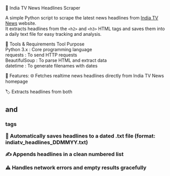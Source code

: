 📰 India TV News Headlines Scraper

A simple Python script to scrape the latest news headlines from [India TV News](https://www.indiatvnews.com/) website.  
It extracts headlines from the `<h2>` and `<h3>` HTML tags and saves them into a daily text file for easy tracking and analysis.

🧰 Tools & Requirements
     Tool             Purpose                          
     Python 3.x     : Core programming language        
     requests       : To send HTTP requests            
     BeautifulSoup  : To parse HTML and extract data   
     datetime       : To generate filenames with dates

🚀 Features:
   🌐 Fetches realtime news headlines directly from India TV News homepage  
   
   🏷️ Extracts headlines from both <h2> and <h3> tags
   
   📅 Automatically saves headlines to a dated .txt file (format: indiatv_headlines_DDMMYY.txt)
   
   ✍️ Appends headlines in a clean numbered list
   
   ⚠️ Handles network errors and empty results gracefully  

